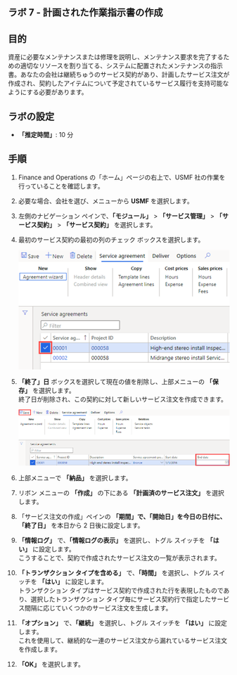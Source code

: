 ﻿---
lab:
    title: 'ラボ 7: 計画された作業指示書の作成'
    module: 'モジュール 1: Microsoft Dynamics 365 Supply Chain Management の基礎を学ぶ'
---

## ラボ 7 - 計画された作業指示書の作成

## 目的

資産に必要なメンテナンスまたは修理を説明し、メンテナンス要求を完了するための適切なリソースを割り当てる、システムに配置されたメンテナンスの指示書。あなたの会社は継続ちゅうのサービス契約があり、計画したサービス注文が作成され、契約したアイテムについて予定されているサービス履行を支持可能なようにする必要があります。

## ラボの設定

   - **「推定時間」**: 10 分

## 手順

1. Finance and Operations の「ホーム」ページの右上で、USMF 社の作業を行っていることを確認します。

1. 必要な場合、会社を選び、メニューから **USMF** を選択します。

1. 左側のナビゲーション ペインで、**「モジュール」** > **「サービス管理」** > **「サービス契約」** > **「サービス契約」** を選択します。

1. 最初のサービス契約の最初の列のチェック ボックスを選択します。

    ![サービス契約を選択したスクリーンショット](./media/lp1-m5-select-service-agreement.png)

1. **「終了」日** ボックスを選択して現在の値を削除し、上部メニューの **「保存」** を選択します。  
 終了日が削除され、この契約に対して新しいサービス注文を作成できます。

    ![空白の終了日セルと保存オプションを強調表示したスクリーンショット](./media/lp1-m5-update-date-save-service-agreement.png)

1. 上部メニューで **「納品」** を選択します。

1. リボン メニューの **「作成」** の下にある **「計画済のサービス注文」** を選択します。

1. 「サービス注文の作成」ペインの **「期間」**で、**「開始日」**を今日の日付に、**「終了日」** を本日から 2 日後に設定します。

1. **「情報ログ」** で、**「情報ログの表示」** を選択し、トグル スイッチを **「はい」** に設定します。  
こうすることで、契約で作成されたサービス注文の一覧が表示されます。

1. **「トランザクション タイプを含める」** で、**「時間」** を選択し、トグル スイッチを **「はい」** に設定します。  
トランザクション タイプはサービス契約で作成された行を表現したものであり、選択したトランザクション タイプ毎にサービス契約行で指定したサービス間隔に応じていくつかのサービス注文を生成します。

1. **「オプション」** で、**「継続」** を選択し、トグル スイッチを **「はい」** に設定します。  
これを使用して、継続的な一連のサービス注文から漏れているサービス注文を作成します。

1. **「OK」** を選択します。
